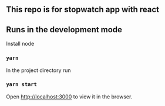 ## This repo is for stopwatch app with react

## Runs in the development mode

Install node 

### `yarn`

In the project directory run

### `yarn start`

Open [http://localhost:3000](http://localhost:3000) to view it in the browser.
